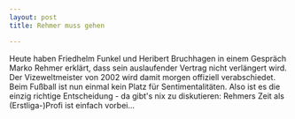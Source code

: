```yaml
---
layout: post
title: Rehmer muss gehen

---
```


Heute haben Friedhelm Funkel und Heribert Bruchhagen in einem Gespräch Marko Rehmer erklärt, dass sein auslaufender Vertrag nicht verlängert wird. Der Vizeweltmeister von 2002 wird damit morgen offiziell verabschiedet. Beim Fußball ist nun einmal kein Platz für Sentimentalitäten. Also ist es die einzig richtige Entscheidung - da gibt's nix zu diskutieren: Rehmers Zeit als (Erstliga-)Profi ist einfach vorbei...


